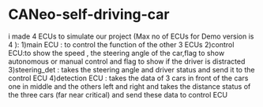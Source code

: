 # CANeo-self-driving-car
i  made 4 ECUs to simulate our project (Max no of ECUs for Demo version is 4 ): 1)main ECU : to control the function of the other 3 ECUs
2)control ECU:to show the speed , the steering angle of the car,flag to show autonomous or manual control 
and flag to show if the driver is distracted
3)steering_det : takes the steering angle and driver status and send it to the control ECU
4)detection ECU : takes the data of 3 cars in front of the cars one in middle and the others left and right
and takes the distance status of the three cars (far near critical) and send these data to control ECU
